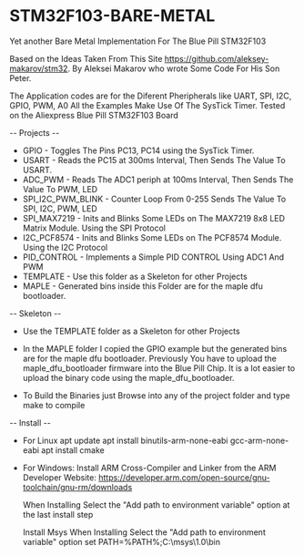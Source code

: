# STM32F103-BARE-METAL
Yet another Bare Metal Implementation For The Blue Pill STM32F103 

Based on the Ideas Taken From This Site https://github.com/aleksey-makarov/stm32.
By Aleksei Makarov who wrote Some Code For His Son Peter.

The Application codes are for the Diferent Pheripherals like UART, SPI, I2C, GPIO, PWM, A0
All the Examples Make Use Of The SysTick Timer.
Tested on the Aliexpress Blue Pill STM32F103 Board

-- Projects --
* GPIO  	  -   Toggles The Pins PC13, PC14 using the SysTick Timer.
* USART 	  -   Reads the PC15 at 300ms Interval, Then Sends The Value To USART.
* ADC_PWM 	- 	Reads The ADC1 periph at 100ms Interval, Then Sends The Value To PWM, LED 
* SPI_I2C_PWM_BLINK - Counter Loop From 0-255 Sends The Value To SPI, I2C, PWM, LED
* SPI_MAX7219 - Inits and Blinks Some LEDs on The MAX7219 8x8 LED Matrix Module. Using the SPI Protocol
* I2C_PCF8574 - Inits and Blinks Some LEDs on The PCF8574 Module. Using the I2C Protocol
* PID_CONTROL - Implements a Simple PID CONTROL Using ADC1 And PWM
* TEMPLATE  - 	Use this folder as a Skeleton for other Projects
* MAPLE 	  -	   Generated bins inside this Folder are for the maple dfu bootloader.

-- Skeleton --
* Use the TEMPLATE folder as a Skeleton for other Projects
* In the MAPLE folder I copied the GPIO example but the generated bins are for the maple dfu bootloader.
  Previously You have to upload the maple_dfu_bootloader firmware into the Blue Pill Chip.
  It is a lot easier to upload the binary code using the maple_dfu_bootloader.

* To Build the Binaries just Browse into any of the project folder and type make to compile

-- Install --
- For Linux
  apt update
  apt install binutils-arm-none-eabi gcc-arm-none-eabi
  apt install cmake

- For Windows:
  Install ARM Cross-Compiler and Linker from the ARM Developer Website:
  https://developer.arm.com/open-source/gnu-toolchain/gnu-rm/downloads

  When Installing Select the "Add path to environment variable" option at the last install step

  Install Msys	When Installing Select the "Add path to environment variable" option
				set PATH=%PATH%;C:\msys\1.0\bin
 

